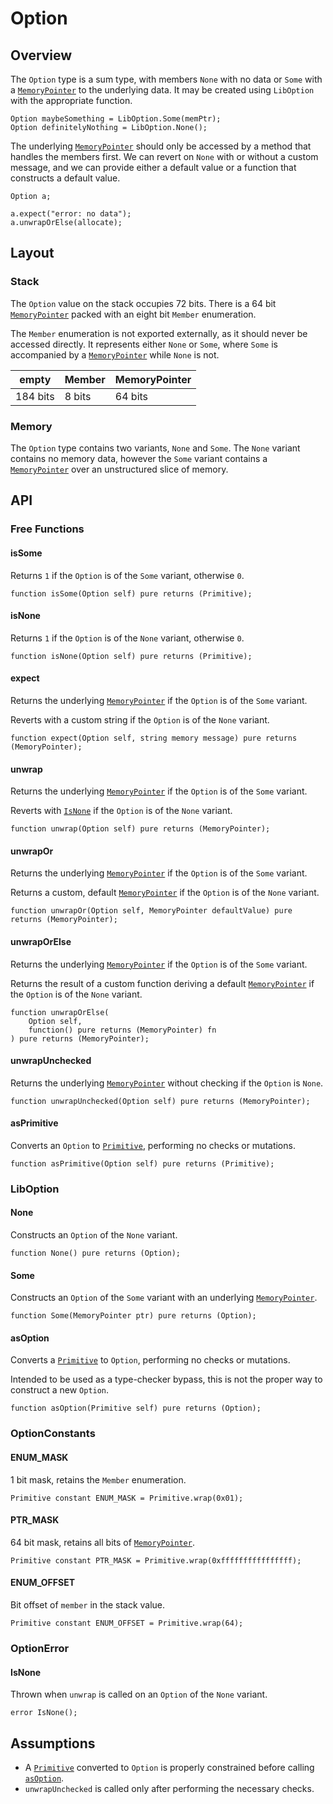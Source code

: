 # Option

## Overview

The `Option` type is a sum type, with members `None` with no data or `Some` with a
[`MemoryPointer`](ch02-04-memory-pointer.md) to the underlying data. It may be created using
`LibOption` with the appropriate function.

```solidity
Option maybeSomething = LibOption.Some(memPtr);
Option definitelyNothing = LibOption.None();
```

The underlying [`MemoryPointer`](ch02-04-memory-pointer.md) should only be accessed by a method that
handles the members first. We can revert on `None` with or without a custom message, and we can
provide either a default value or a function that constructs a default value.

```solidity
Option a;

a.expect("error: no data");
a.unwrapOrElse(allocate);
```

## Layout

### Stack

The `Option` value on the stack occupies 72 bits. There is a 64 bit
[`MemoryPointer`](ch02-04-memory-pointer.md) packed with an eight bit `Member` enumeration.

The `Member` enumeration is not exported externally, as it should never be accessed directly. It
represents either `None` or `Some`, where `Some` is accompanied by a
[`MemoryPointer`](ch02-04-memory-pointer.md) while `None` is not.

| empty    | Member | MemoryPointer |
| -------- | ------ | ------------- |
| 184 bits | 8 bits | 64 bits       |

### Memory

The `Option` type contains two variants, `None` and `Some`. The `None` variant contains no memory
data, however the `Some` variant contains a [`MemoryPointer`](ch02-04-memory-pointer.md) over an
unstructured slice of memory.

## API

### Free Functions

#### isSome

Returns `1` if the `Option` is of the `Some` variant, otherwise `0`.

```solidity
function isSome(Option self) pure returns (Primitive);
```

#### isNone

Returns `1` if the `Option` is of the `None` variant, otherwise `0`.

```solidity
function isNone(Option self) pure returns (Primitive);
```

#### expect

Returns the underlying [`MemoryPointer`](ch02-04-memory-pointer.md) if the `Option` is of the
`Some` variant.

Reverts with a custom string if the `Option` is of the `None` variant.

```solidity
function expect(Option self, string memory message) pure returns (MemoryPointer);
```

#### unwrap

Returns the underlying [`MemoryPointer`](ch02-04-memory-pointer.md) if the `Option` is of the
`Some` variant.

Reverts with [`IsNone`](#isnone-1) if the `Option` is of the `None` variant.

```solidity
function unwrap(Option self) pure returns (MemoryPointer);
```

#### unwrapOr

Returns the underlying [`MemoryPointer`](ch02-04-memory-pointer.md) if the `Option` is of the `Some`
variant.

Returns a custom, default [`MemoryPointer`](ch02-04-memory-pointer.md) if the `Option` is of the
`None` variant.

```solidity
function unwrapOr(Option self, MemoryPointer defaultValue) pure returns (MemoryPointer);
```

#### unwrapOrElse

Returns the underlying [`MemoryPointer`](ch02-04-memory-pointer.md) if the `Option` is of the `Some`
variant.

Returns the result of a custom function deriving a default
[`MemoryPointer`](ch02-04-memory-pointer.md) if the `Option` is of the `None` variant.

```solidity
function unwrapOrElse(
    Option self,
    function() pure returns (MemoryPointer) fn
) pure returns (MemoryPointer);
```

#### unwrapUnchecked

Returns the underlying [`MemoryPointer`](ch02-04-memory-pointer.md) without checking if the `Option`
is `None`.

```solidity
function unwrapUnchecked(Option self) pure returns (MemoryPointer);
```

#### asPrimitive

Converts an `Option` to [`Primitive`](ch02-01-primitive.md), performing no checks or mutations.

```solidity
function asPrimitive(Option self) pure returns (Primitive);
```

### LibOption

#### None

Constructs an `Option` of the `None` variant.

```solidity
function None() pure returns (Option);
```

#### Some

Constructs an `Option` of the `Some` variant with an underlying
[`MemoryPointer`](ch02-04-memory-pointer.md).

```solidity
function Some(MemoryPointer ptr) pure returns (Option);
```

#### asOption

Converts a [`Primitive`](ch02-01-primitive.md) to `Option`, performing no checks or mutations.

Intended to be used as a type-checker bypass, this is not the proper way to construct a new
`Option`.

```solidity
function asOption(Primitive self) pure returns (Option);
```

### OptionConstants

#### ENUM_MASK

1 bit mask, retains the `Member` enumeration.

```solidity
Primitive constant ENUM_MASK = Primitive.wrap(0x01);
```

#### PTR_MASK

64 bit mask, retains all bits of [`MemoryPointer`](ch02-04-memory-pointer.md).

```solidity
Primitive constant PTR_MASK = Primitive.wrap(0xffffffffffffffff);
```

#### ENUM_OFFSET

Bit offset of `member` in the stack value.

```solidity
Primitive constant ENUM_OFFSET = Primitive.wrap(64);
```

### OptionError

#### IsNone

Thrown when `unwrap` is called on an `Option` of the `None` variant.

```solidity
error IsNone();
```

## Assumptions

- A [`Primitive`](ch02-01-primitive.md) converted to `Option` is properly constrained before calling [`asOption`](#asoption).
- `unwrapUnchecked` is called only after performing the necessary checks.
